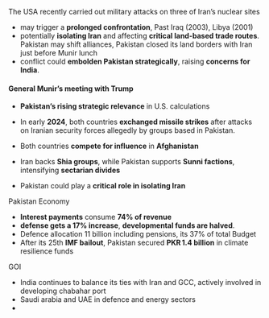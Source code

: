 The USA recently carried out military attacks on three of Iran’s nuclear sites
- may trigger a **prolonged confrontation**, Past Iraq (2003), Libya (2001)
- potentially **isolating Iran** and affecting **critical land-based trade routes**. Pakistan may shift alliances, Pakistan closed its land borders with Iran just before Munir lunch
- conflict could **embolden Pakistan strategically**, raising **concerns for India**.

#### **General Munir’s meeting with Trump**
- **Pakistan’s rising strategic relevance** in U.S. calculations

- In early **2024**, both countries **exchanged missile strikes** after attacks on Iranian security forces allegedly by groups based in Pakistan.
- Both countries **compete for influence** in **Afghanistan**
- Iran backs **Shia groups**, while Pakistan supports **Sunni factions**, intensifying **sectarian divides**
- Pakistan could play a **critical role in isolating Iran**

Pakistan Economy
- **Interest payments** consume **74% of revenue**
- **defense gets a 17% increase**, **developmental funds are halved**.
- Defence allocation 11 billion including pensions, its 37% of total Budget
- After its 25th **IMF bailout**, Pakistan secured **PKR 1.4 billion** in climate resilience funds

GOI
- India continues to balance its ties with Iran and GCC, actively involved in developing chabahar port
- Saudi arabia and UAE in defence and energy sectors
- 
